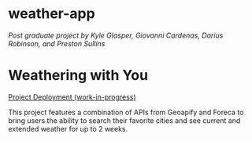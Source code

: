 # weather-app
*Post graduate project by Kyle Glasper, Giovanni Cardenas, Darius Robinson, and Preston Sullins*

# Weathering with You

[Project Deployment (work-in-progress)](https://weather-app-9f47-activites.vercel.app/)

This project features a combination of APIs from Geoapify and Foreca to bring users the ability to search their favorite cities and see current and extended weather for up to 2 weeks.
